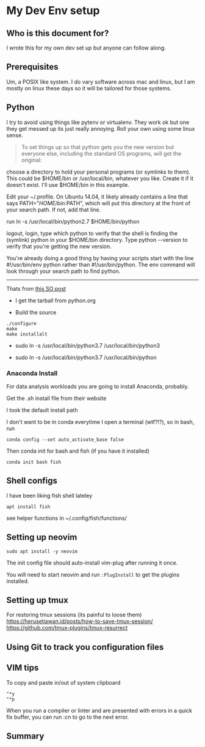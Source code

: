 # My Dev Env setup

## Who is this document for?

I wrote this for my own dev set up but anyone can follow along.

## Prerequisites

Um, a POSIX like system. I do vary software across mac and linux, but I am mostly on linux these days so it will be tailored for those systems.

## Python

I try to avoid using things like pytenv or virtualenv. They work ok but one they
get messed up its just really annoying. Roll your own using some linux sense. 

> To set things up so that python gets you the new version but everyone else, including the standard OS programs, will get the original:

choose a directory to hold your personal programs (or symlinks to them). This could be $HOME/bin or /usr/local/bin, whatever you like. Create it if it doesn't exist. I'll use $HOME/bin in this example.

Edit your ~/.profile. On Ubuntu 14.04, it likely already contains a line that says PATH="$HOME/bin:$PATH", which will put this directory at the front of your search path. If not, add that line.

run ln -s /usr/local/bin/python2.7 $HOME/bin/python

logout, login, type which python to verify that the shell is finding the (symlink) python in your $HOME/bin directory. Type python --version to verify that you're getting the new version.

You're already doing a good thing by having your scripts start with the line #!/usr/bin/env python rather than #!/usr/bin/python. The env command will look through your search path to find python.

---

Thats from [this SO post](https://unix.stackexchange.com/questions/190724/how-can-i-set-up-using-a-different-version-of-python-from-the-os)

- I get the tarball from python.org

- Build the source 

```
./configure
make
make installalt
```

- sudo ln -s /usr/local/bin/python3.7 /usr/local/bin/python3

- sudo ln -s /usr/local/bin/python3.7 /usr/local/bin/python

### Anaconda Install

For data analysis workloads you are going to install Anaconda, probably. 

Get the .sh install file from their website

I took the default install path

I don't want to be in conda everytime I open a terminal (wtf?!?), so in bash, run

```
conda config --set auto_activate_base false

```

Then conda init for bash and fish (if you have it installed)

```
conda init bash fish

```

## Shell configs

I have been liking fish shell lateley

```
apt install fish
```

see helper functions in ~/.config/fish/functions/

## Setting up neovim

```
sudo apt install -y neovim
```

The init config file should auto-install vim-plug after running it once. 

You will need to start neovim and run `:PlugInstall` to get the plugins installed.

## Setting up tmux

For restoring tmux sessions (its painful to loose them)
https://herusetiawan.id/posts/how-to-save-tmux-session/
https://github.com/tmux-plugins/tmux-resurrect


## Using Git to track you configuration files

## VIM tips 

To copy and paste in/out of system clipboard

```
"*y
"*p
```

When you run a compiler or linter and are presented with errors in a quick fix buffer, you can run :cn to go to the next error. 

## Summary
